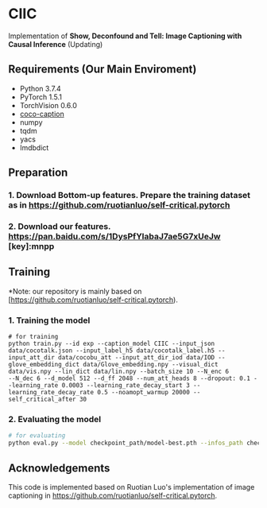 # CIIC
Implementation of __Show, Deconfound and Tell: Image Captioning with Causal Inference__ (Updating)

## Requirements (Our Main Enviroment)
+ Python 3.7.4
+ PyTorch 1.5.1
+ TorchVision 0.6.0
+ [coco-caption](https://github.com/tylin/coco-caption)
+ numpy
+ tqdm
+ yacs
+ lmdbdict

## Preparation
### 1. Download Bottom-up features. Prepare the training dataset as in https://github.com/ruotianluo/self-critical.pytorch
### 2. Download our features. https://pan.baidu.com/s/1DysPfYlabaJ7ae5G7xUeJw  [key]:mnpp

## Training
*Note: our repository is mainly based on [https://github.com/ruotianluo/self-critical.pytorch).

### 1. Training the model
```
# for training
python train.py --id exp --caption_model CIIC --input_json data/cocotalk.json --input_label_h5 data/cocotalk_label.h5 --input_att_dir data/cocobu_att --input_att_dir_iod data/IOD --glove_embedding_dict data/Glove_embedding.npy --visual_dict data/vis.npy --lin_dict data/lin.npy --batch_size 10 --N_enc 6
--N_dec 6 --d_model 512 --d_ff 2048 --num_att_heads 8 --dropout: 0.1 --learning_rate 0.0003 --learning_rate_decay_start 3 --learning_rate_decay_rate 0.5 --noamopt_warmup 20000 --self_critical_after 30
```
### 2. Evaluating the model
```bash
# for evaluating
python eval.py --model checkpoint_path/model-best.pth --infos_path checkpoint_path/infos-best.pkl
```
## Acknowledgements
This code is implemented based on Ruotian Luo's implementation of image captioning in https://github.com/ruotianluo/self-critical.pytorch.